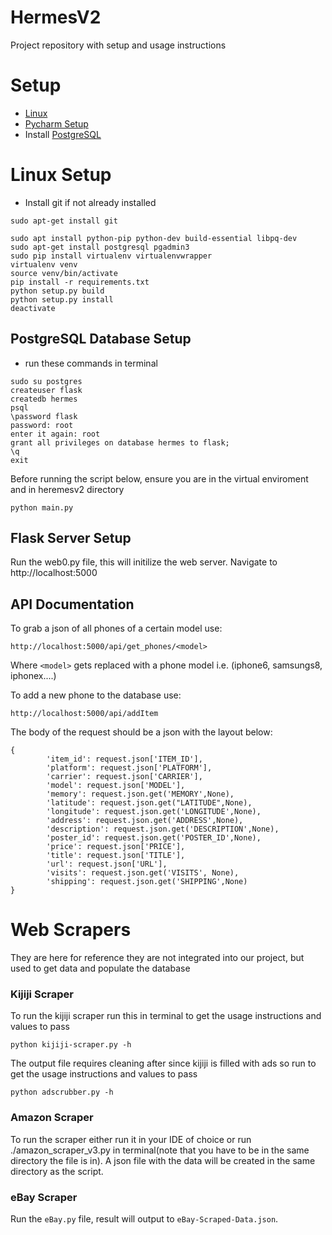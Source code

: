 # HermesV2
Project repository with setup and usage instructions


# Setup
- [Linux](#linux-setup)
- [Pycharm Setup](#pycharm-ide-setup)
- Install [PostgreSQL](https://www.postgresql.org/download/windows/)


# Linux Setup
- Install git if not already installed
```
sudo apt-get install git

sudo apt install python-pip python-dev build-essential libpq-dev
sudo apt-get install postgresql pgadmin3
sudo pip install virtualenv virtualenvwrapper
virtualenv venv
source venv/bin/activate
pip install -r requirements.txt
python setup.py build
python setup.py install
deactivate
```

## PostgreSQL Database Setup
- run these commands in terminal
```
sudo su postgres
createuser flask
createdb hermes 
psql
\password flask
password: root
enter it again: root
grant all privileges on database hermes to flask;
\q
exit
```
Before running the script below, ensure you are in the virtual enviroment and in heremesv2 directory
```
python main.py
```


## Flask Server Setup

Run the web0.py file, this will initilize the web server.
Navigate to http://localhost:5000

## API Documentation
To grab a json of all phones of a certain model use:
```
http://localhost:5000/api/get_phones/<model>
```
Where `<model>` gets replaced with a phone model i.e. (iphone6, samsungs8, iphonex....)
  
To add a new phone to the database use:
```
http://localhost:5000/api/addItem
```
The body of the request should be a json with the layout below:
```
{
        'item_id': request.json['ITEM_ID'],
        'platform': request.json['PLATFORM'],
        'carrier': request.json['CARRIER'],
        'model': request.json['MODEL'],
        'memory': request.json.get('MEMORY',None),
        'latitude': request.json.get("LATITUDE",None),
        'longitude': request.json.get('LONGITUDE',None),
        'address': request.json.get('ADDRESS',None),
        'description': request.json.get('DESCRIPTION',None),
        'poster_id': request.json.get('POSTER_ID',None),
        'price': request.json['PRICE'],
        'title': request.json['TITLE'],
        'url': request.json['URL'],
        'visits': request.json.get('VISITS', None),
        'shipping': request.json.get('SHIPPING',None)
}
```
# Web Scrapers
They are here for reference they are not integrated into our project, but used to get data and populate the database
### Kijiji Scraper
To run the kijiji scraper run this in terminal to get the usage instructions and values to pass
```
python kijiji-scraper.py -h
```
The output file requires cleaning after since kijiji is filled with ads so run to get the usage instructions and values to pass
```
python adscrubber.py -h
```
### Amazon Scraper
To run the scraper either run it in your IDE of choice or run ./amazon_scraper_v3.py in terminal(note that you have to be in the same directory the file is in). A json file with the data will be created in the same directory as the script.
### eBay Scraper
Run the `eBay.py` file, result will output to `eBay-Scraped-Data.json`.


